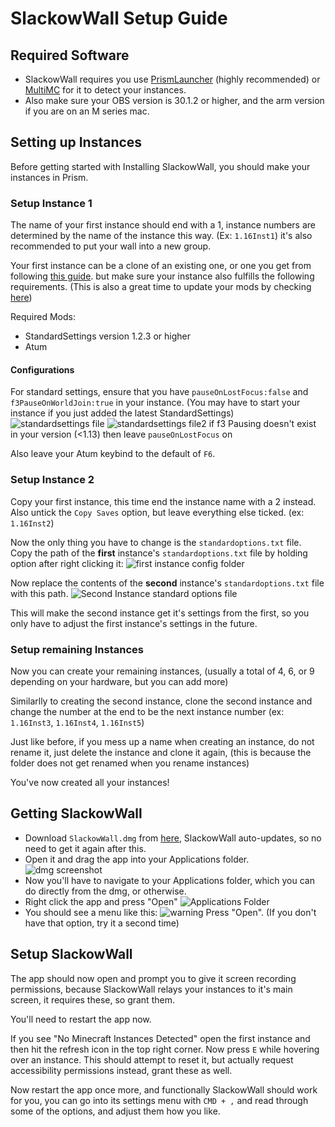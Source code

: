 # SlackowWall Setup Guide

## Required Software
- SlackowWall requires you use [PrismLauncher](https://prismlauncher.org) (highly recommended) or [MultiMC](https://multimc.org) for it to detect your instances.
- Also make sure your OBS version is 30.1.2 or higher, and the arm version if you are on an M series mac.

## Setting up Instances
Before getting started with Installing SlackowWall, you should make your instances in Prism.

### Setup Instance 1

The name of your first instance should end with a 1, instance numbers are determined by the name of the instance this way. (Ex: `1.16Inst1`) it's also recommended to put your wall into a new group.

Your first instance can be a clone of an existing one, or one you get from following [this guide](https://www.youtube.com/watch?v=GomIeW5xdBM). but make sure your instance also fulfills the following requirements. (This is also a great time to update your mods by checking [here](https://mods.tildejustin.dev/))

Required Mods:
- StandardSettings version 1.2.3 or higher
- Atum

#### Configurations
For standard settings, ensure that you have `pauseOnLostFocus:false` and `f3PauseOnWorldJoin:true` in your instance. (You may have to start your instance if you just added the latest StandardSettings)
![standardsettings file](images/standard1.png)
![standardsettings file2](images/standard2.png)
if f3 Pausing doesn't exist in your version (<1.13) then leave `pauseOnLostFocus` on

Also leave your Atum keybind to the default of `F6`.

### Setup Instance 2
Copy your first instance, this time end the instance name with a 2 instead. Also untick the `Copy Saves` option, but leave everything else ticked. (ex: `1.16Inst2`)

Now the only thing you have to change is the `standardoptions.txt` file. Copy the path of the **first** instance's `standardoptions.txt` file by holding option after right clicking it:
![first instance config folder](images/copyPath.png)

Now replace the contents of the **second** instance's `standardoptions.txt` file with this path.
![Second Instance standard options file](images/inst2standard.png)

This will make the second instance get it's settings from the first, so you only have to adjust the first instance's settings in the future.

### Setup remaining Instances
Now you can create your remaining instances, (usually a total of 4, 6, or 9 depending on your hardware, but you can add more)

Similarlly to creating the second instance, clone the second instance and change the number at the end to be the next instance number (ex: `1.16Inst3`, `1.16Inst4`, `1.16Inst5`)

Just like before, if you mess up a name when creating an instance, do not rename it, just delete the instance and clone it again, (this is because the folder does not get renamed when you rename instances)

You've now created all your instances!

## Getting SlackowWall
- Download `SlackowWall.dmg` from [here](https://github.com/Slackow/SlackowWall/releases/latest/), SlackowWall auto-updates, so no need to get it again after this.
- Open it and drag the app into your Applications folder. ![dmg screenshot](images/dmg.png)
- Now you'll have to navigate to your Applications folder, which you can do directly from the dmg, or otherwise.
- Right click the app and press "Open" ![Applications Folder](images/openSlackowWall.png)
- You should see a menu like this: ![warning](images/SlackowWallWarning.png)
Press "Open". (If you don't have that option, try it a second time)

## Setup SlackowWall

The app should now open and prompt you to give it screen recording permissions, because SlackowWall relays your instances to it's main screen, it requires these, so grant them.

You'll need to restart the app now.

 If you see "No Minecraft Instances Detected" open the first instance and then hit the refresh icon in the top right corner. Now press `E` while hovering over an instance. This should attempt to reset it, but actually request accessibility permissions instead, grant these as well.

Now restart the app once more, and functionally SlackowWall should work for you, you can go into its settings menu with `CMD + ,` and read through some of the options, and adjust them how you like.
